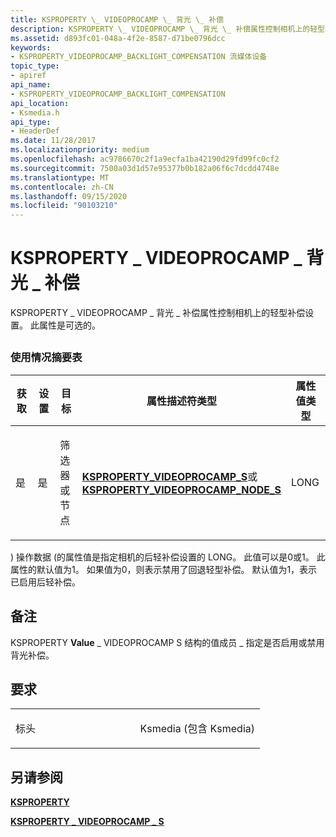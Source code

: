 ```yaml
---
title: KSPROPERTY \_ VIDEOPROCAMP \_ 背光 \_ 补偿
description: KSPROPERTY \_ VIDEOPROCAMP \_ 背光 \_ 补偿属性控制相机上的轻型补偿设置。 此属性是可选的。
ms.assetid: d893fc01-048a-4f2e-8587-d71be0796dcc
keywords:
- KSPROPERTY_VIDEOPROCAMP_BACKLIGHT_COMPENSATION 流媒体设备
topic_type:
- apiref
api_name:
- KSPROPERTY_VIDEOPROCAMP_BACKLIGHT_COMPENSATION
api_location:
- Ksmedia.h
api_type:
- HeaderDef
ms.date: 11/28/2017
ms.localizationpriority: medium
ms.openlocfilehash: ac9786670c2f1a9ecfa1ba42190d29fd99fc0cf2
ms.sourcegitcommit: 7500a03d1d57e95377b0b182a06f6c7dcdd4748e
ms.translationtype: MT
ms.contentlocale: zh-CN
ms.lasthandoff: 09/15/2020
ms.locfileid: "90103210"
---
```

# <a name="ksproperty_videoprocamp_backlight_compensation"></a>KSPROPERTY \_ VIDEOPROCAMP \_ 背光 \_ 补偿


KSPROPERTY \_ VIDEOPROCAMP \_ 背光 \_ 补偿属性控制相机上的轻型补偿设置。 此属性是可选的。

## <span id="ddk_ksproperty_videoprocamp_backlight_compensation_ks"></span><span id="DDK_KSPROPERTY_VIDEOPROCAMP_BACKLIGHT_COMPENSATION_KS"></span>


### <a name="usage-summary-table"></a>使用情况摘要表

<table>
<colgroup>
<col width="20%" />
<col width="20%" />
<col width="20%" />
<col width="20%" />
<col width="20%" />
</colgroup>
<thead>
<tr class="header">
<th>获取</th>
<th>设置</th>
<th>目标</th>
<th>属性描述符类型</th>
<th>属性值类型</th>
</tr>
</thead>
<tbody>
<tr class="odd">
<td><p>是</p></td>
<td><p>是</p></td>
<td><p>筛选器或节点</p></td>
<td><p><a href="/windows-hardware/drivers/ddi/ksmedia/ns-ksmedia-ksproperty_videoprocamp_s" data-raw-source="[&lt;strong&gt;KSPROPERTY_VIDEOPROCAMP_S&lt;/strong&gt;](/windows-hardware/drivers/ddi/ksmedia/ns-ksmedia-ksproperty_videoprocamp_s)"><strong>KSPROPERTY_VIDEOPROCAMP_S</strong></a>或<a href="/windows-hardware/drivers/ddi/ksmedia/ns-ksmedia-ksproperty_videoprocamp_node_s" data-raw-source="[&lt;strong&gt;KSPROPERTY_VIDEOPROCAMP_NODE_S&lt;/strong&gt;](/windows-hardware/drivers/ddi/ksmedia/ns-ksmedia-ksproperty_videoprocamp_node_s)"> <strong>KSPROPERTY_VIDEOPROCAMP_NODE_S</strong></a></p></td>
<td><p>LONG</p></td>
</tr>
</tbody>
</table>

 

) 操作数据 (的属性值是指定相机的后轻补偿设置的 LONG。 此值可以是0或1。 此属性的默认值为1。 如果值为0，则表示禁用了回退轻型补偿。 默认值为1，表示已启用后轻补偿。

<a name="remarks"></a>备注
-------

KSPROPERTY **Value** \_ VIDEOPROCAMP S 结构的值成员 \_ 指定是否启用或禁用背光补偿。

<a name="requirements"></a>要求
------------

<table>
<colgroup>
<col width="50%" />
<col width="50%" />
</colgroup>
<tbody>
<tr class="odd">
<td><p>标头</p></td>
<td>Ksmedia (包含 Ksmedia) </td>
</tr>
</tbody>
</table>

## <a name="see-also"></a>另请参阅


[**KSPROPERTY**](/windows-hardware/drivers/ddi/ks/ns-ks-ksidentifier)

[**KSPROPERTY \_ VIDEOPROCAMP \_ S**](/windows-hardware/drivers/ddi/ksmedia/ns-ksmedia-ksproperty_videoprocamp_s)

